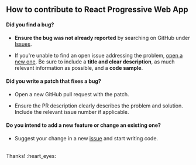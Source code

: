 ## How to contribute to React Progressive Web App

#### **Did you find a bug?**

* **Ensure the bug was not already reported** by searching on GitHub under [Issues](https://github.com/simonfl3tcher/react-progressive-web-app/issues).

* If you're unable to find an open issue addressing the problem, [open a new one](https://github.com/simonfl3tcher/react-progressive-web-app/issues/new). Be sure to include a **title and clear description**, as much relevant information as possible, and a **code sample**.

#### **Did you write a patch that fixes a bug?**

* Open a new GitHub pull request with the patch.

* Ensure the PR description clearly describes the problem and solution. Include the relevant issue number if applicable.

#### **Do you intend to add a new feature or change an existing one?**

* Suggest your change in a new [issue](https://github.com/simonfl3tcher/react-progressive-web-app/issues/new) and start writing code.

</br>
Thanks! :heart_eyes:
